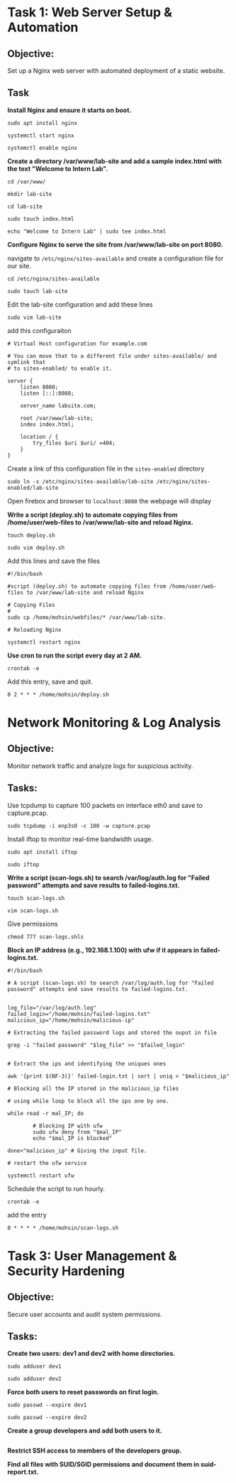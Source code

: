 
# Task 1: Web Server Setup & Automation  

## Objective:

Set up a Nginx web server with automated deployment of a static website.

## Task

**Install Nginx and ensure it starts on boot.**

```
sudo apt install nginx
```

```
systemctl start nginx
```

```
systemctl enable nginx
```

**Create a directory /var/www/lab-site and add a sample index.html with the text "Welcome to Intern Lab".**

```
cd /var/www/
```

```
mkdir lab-site
```

```
cd lab-site
```

```
sudo touch index.html
```

```
echo "Welcome to Intern Lab" | sudo tee index.html
``` 

**Configure Nginx to serve the site from /var/www/lab-site on port 8080.**

navigate to `/etc/nginx/sites-available` and create a configuration file for our site.

```
cd /etc/nginx/sites-available
```

```
sudo touch lab-site
```

Edit the lab-site configuration and add these lines

```
sudo vim lab-site
```

add this configuraiton

```
# Virtual Host configuration for example.com

# You can move that to a different file under sites-available/ and symlink that
# to sites-enabled/ to enable it.

server {
	listen 8080;
	listen [::]:8080;

	server_name labsite.com;

	root /var/www/lab-site;
	index index.html;

	location / {
		try_files $uri $uri/ =404;
	}
}
```

Create a link of this configuration file in the `sites-enabled` directory

```
sudo ln -s /etc/nginx/sites-available/lab-site /etc/nginx/sites-enabled/lab-site
```

Open firebox and browser to `localhost:8080` the webpage will display

**Write a script (deploy.sh) to automate copying files from /home/user/web-files to /var/www/lab-site and reload Nginx.**

```
touch deploy.sh
```

```
sudo vim deploy.sh
```

Add this lines and save the files

```
#!/bin/bash

#script (deploy.sh) to automate copying files from /home/user/web-files to /var/www/lab-site and reload Nginx

# Copying Files
#
sudo cp /home/mohsin/webfiles/* /var/www/lab-site.

# Reloading Nginx

systemctl restart nginx

```

**Use cron to run the script every day at 2 AM.**

```
crontab -e
```

Add this entry, save and quit.

```
0 2 * * * /home/mohsin/deploy.sh
```

# Network Monitoring & Log Analysis 

## Objective: 

Monitor network traffic and analyze logs for suspicious activity.  

## Tasks:

Use tcpdump to capture 100 packets on interface eth0 and save to capture.pcap.

```
sudo tcpdump -i enp3s0 -c 100 -w capture.pcap
```

Install iftop to monitor real-time bandwidth usage.

```
sudo apt install iftop
```

```
sudo iftop
```


**Write a script (scan-logs.sh) to search /var/log/auth.log for "Failed password" attempts and save results to failed-logins.txt.**

```
touch scan-logs.sh
```

```
vim scan-logs.sh
```

Give permissions

```
chmod 777 scan-logs.shls
```

**Block an IP address (e.g., 192.168.1.100) with ufw if it appears in failed-logins.txt.**

```
#!/bin/bash

# A script (scan-logs.sh) to search /var/log/auth.log for "Failed password" attempts and save results to failed-logins.txt.


log_file="/var/log/auth.log"
failed_login="/home/mohsin/failed-logins.txt"
malicious_ip="/home/mohsin/malicious-ip"

# Extracting the failed password logs and stored the ouput in file

grep -i "failed password" "$log_file" >> "$failed_login"


# Extract the ips and identifying the uniques ones

awk '{print $(NF-3)}' failed-login.txt | sort | uniq > "$malicious_ip"

# Blocking all the IP stored in the malicious_ip files

# using while loop to block all the ips one by one.

while read -r mal_IP; do

        # Blocking IP with ufw 
        sudo ufw deny from "$mal_IP"
        echo "$mal_IP is blocked"

done<"malicious_ip" # Giving the input file.

# restart the ufw service

systemctl restart ufw

```

Schedule the script to run hourly.

```
crontab -e
```

add the entry

```
0 * * * * /home/mohsin/scan-logs.sh
```

# Task 3: User Management & Security Hardening 

## Objective:

Secure user accounts and audit system permissions.  

## Tasks: 

**Create two users: dev1 and dev2 with home directories.**

```
sudo adduser dev1
```

```
sudo adduser dev2
```


**Force both users to reset passwords on first login.**

```
sudo passwd --expire dev1
```

```
sudo passwd --expire dev2
```

**Create a group developers and add both users to it.**

```

```


**Restrict SSH access to members of the developers group.**

**Find all files with SUID/SGID permissions and document them in suid-report.txt.**




